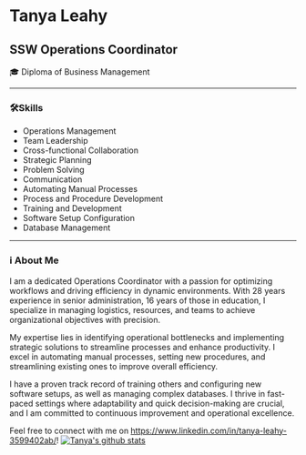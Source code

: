 # Tanya Leahy
## SSW Operations Coordinator
🎓 Diploma of Business Management

---
### 🛠️Skills 

- Operations Management
- Team Leadership
- Cross-functional Collaboration
- Strategic Planning
- Problem Solving
- Communication
- Automating Manual Processes
- Process and Procedure Development
- Training and Development
- Software Setup Configuration
- Database Management

---
### ℹ️ About Me

I am a dedicated Operations Coordinator with a passion for optimizing workflows and driving efficiency in dynamic environments. With 28 years experience in senior administration, 16 years of those in education, I specialize in managing logistics, resources, and teams to achieve organizational objectives with precision.

My expertise lies in identifying operational bottlenecks and implementing strategic solutions to streamline processes and enhance productivity. I excel in automating manual processes, setting new procedures, and streamlining existing ones to improve overall efficiency.

I have a proven track record of training others and configuring new software setups, as well as managing complex databases. I thrive in fast-paced settings where adaptability and quick decision-making are crucial, and I am committed to continuous improvement and operational excellence.

Feel free to connect with me on https://www.linkedin.com/in/tanya-leahy-3599402ab/!
 [![Tanya's github stats](https://github-readme-stats.vercel.app/api?username=Tanya-Leahy&theme=dark)](https://github.com/Tanya-Leahy/github-readme-stats)
